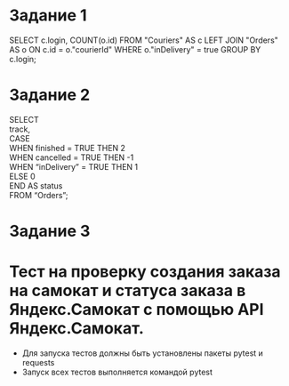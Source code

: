 # Задание 1
SELECT c.login, COUNT(o.id)
    FROM "Couriers" AS c
    LEFT JOIN "Orders" AS o ON c.id = o."courierId"
    WHERE o."inDelivery" = true
    GROUP BY c.login;

# Задание 2
SELECT   
    track,  
    CASE   
        WHEN finished = TRUE THEN 2  
        WHEN cancelled = TRUE THEN -1  
        WHEN “inDelivery” = TRUE THEN 1  
        ELSE 0  
    END AS status  
FROM “Orders”;

# Задание 3
# Тест на проверку создания заказа на самокат и статуса заказа в Яндекс.Самокат с помощью API Яндекс.Самокат.
- Для запуска тестов должны быть установлены пакеты pytest и requests
- Запуск всех тестов выполняется командой pytest